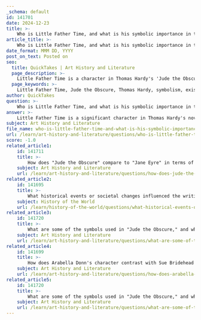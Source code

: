 ```yaml
---
_schema: default
id: 141701
date: 2024-12-23
title: >-
    Who is Little Father Time, and what is his symbolic importance in the story?
article_title: >-
    Who is Little Father Time, and what is his symbolic importance in the story?
date_format: MMM DD, YYYY
post_on_text: Posted on
seo:
  title: QuickTakes | Art History and Literature
  page_description: >-
    Little Father Time is a character in Thomas Hardy's 'Jude the Obscure' who symbolizes fatalism and existential despair, reflecting the grim outlook of society through his tragic actions and melancholic nature.
  page_keywords: >-
    Little Father Time, Jude the Obscure, Thomas Hardy, symbolism, existential despair, fatalism, coming of age, childhood, hopelessness, despair, societal issues, character analysis, literary themes, tragic climax
author: QuickTakes
question: >-
    Who is Little Father Time, and what is his symbolic importance in the story?
answer: >-
    Little Father Time is a significant character in Thomas Hardy's novel "Jude the Obscure," symbolizing themes of fatalism and existential despair. He is the son of Jude and Arabella, and his nickname reflects his old, melancholic spirit, which contrasts sharply with his young age. This character embodies a sense of coming of age, but in a deeply troubling manner, as he lacks joy, curiosity, and personality, presenting instead as a morbid and unexcitable child.\n\nHis symbolic importance is most poignantly illustrated in the climax of the novel, where he tragically takes his own life along with that of Jude and Sue's two children. This act serves as a grim commentary on the hopelessness and despair that permeate the lives of the characters, reinforcing Hardy's apprehensive view of the future generation. Little Father Time's actions foreshadow the bleak outlook that Hardy perceives for society, suggesting that without significant change, the cycle of despair and fatalism will continue.\n\nIn summary, Little Father Time is not just a character but a powerful symbol of the darker aspects of human existence, reflecting Hardy's critical perspective on societal issues and the struggles of individuals against their fates.
subject: Art History and Literature
file_name: who-is-little-father-time-and-what-is-his-symbolic-importance-in-the-story.md
url: /learn/art-history-and-literature/questions/who-is-little-father-time-and-what-is-his-symbolic-importance-in-the-story
score: -1.0
related_article1:
    id: 141711
    title: >-
        How does "Jude the Obscure" compare to "Jane Eyre" in terms of themes and character development?
    subject: Art History and Literature
    url: /learn/art-history-and-literature/questions/how-does-jude-the-obscure-compare-to-jane-eyre-in-terms-of-themes-and-character-development
related_article2:
    id: 141695
    title: >-
        What historical events or societal changes influenced the writing of "Jude the Obscure"?
    subject: History of the World
    url: /learn/history-of-the-world/questions/what-historical-events-or-societal-changes-influenced-the-writing-of-jude-the-obscure
related_article3:
    id: 141720
    title: >-
        What are some of the symbols used in "Jude the Obscure," and what do they represent?
    subject: Art History and Literature
    url: /learn/art-history-and-literature/questions/what-are-some-of-the-symbols-used-in-jude-the-obscure-and-what-do-they-represent
related_article4:
    id: 141699
    title: >-
        How does Arabella Donn's character contrast with Sue Bridehead's?
    subject: Art History and Literature
    url: /learn/art-history-and-literature/questions/how-does-arabella-donns-character-contrast-with-sue-brideheads
related_article5:
    id: 141720
    title: >-
        What are some of the symbols used in "Jude the Obscure," and what do they represent?
    subject: Art History and Literature
    url: /learn/art-history-and-literature/questions/what-are-some-of-the-symbols-used-in-jude-the-obscure-and-what-do-they-represent
---
```


&nbsp;